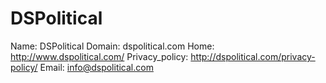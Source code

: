 
# DSPolitical

Name: DSPolitical
Domain: dspolitical.com
Home: http://www.dspolitical.com/
Privacy_policy: http://dspolitical.com/privacy-policy/
Email: info@dspolitical.com
